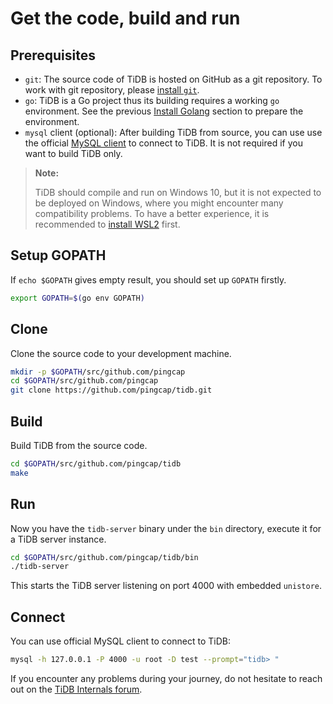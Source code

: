 # Get the code, build and run

## Prerequisites

* `git`: The source code of TiDB is hosted on GitHub as a git repository. To work with git repository, please [install `git`](https://git-scm.com/downloads).
* `go`: TiDB is a Go project thus its building requires a working `go` environment. See the previous [Install Golang](install-golang.md) section to prepare the environment.
* `mysql` client (optional): After building TiDB from source, you can use use the official [MySQL client](https://dev.mysql.com/downloads/mysql/) to connect to TiDB. It is not required if you want to build TiDB only.

> **Note:**
>
> TiDB should compile and run on Windows 10, but it is not expected to be deployed on Windows, where you might encounter many compatibility problems. To have a better experience, it is recommended to [install WSL2](https://docs.microsoft.com/en-us/windows/wsl/install-win10) first.

## Setup GOPATH

If `echo $GOPATH` gives empty result, you should set up `GOPATH` firstly.

```bash
export GOPATH=$(go env GOPATH)
```

## Clone

Clone the source code to your development machine.

```bash
mkdir -p $GOPATH/src/github.com/pingcap
cd $GOPATH/src/github.com/pingcap
git clone https://github.com/pingcap/tidb.git
```

## Build

Build TiDB from the source code.

```bash
cd $GOPATH/src/github.com/pingcap/tidb
make
```

## Run

Now you have the `tidb-server` binary under the `bin` directory, execute it for a TiDB server instance.

```bash
cd $GOPATH/src/github.com/pingcap/tidb/bin
./tidb-server
```

This starts the TiDB server listening on port 4000 with embedded `unistore`.

## Connect

You can use official MySQL client to connect to TiDB:

```bash
mysql -h 127.0.0.1 -P 4000 -u root -D test --prompt="tidb> "
```

If you encounter any problems during your journey, do not hesitate to reach out on the [TiDB Internals forum](https://internals.tidb.io/).
